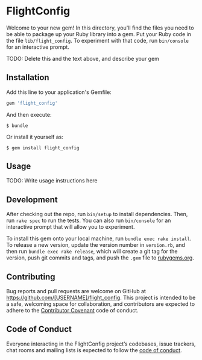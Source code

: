 # FlightConfig

Welcome to your new gem! In this directory, you'll find the files you need to be able to package up your Ruby library into a gem. Put your Ruby code in the file `lib/flight_config`. To experiment with that code, run `bin/console` for an interactive prompt.

TODO: Delete this and the text above, and describe your gem

## Installation

Add this line to your application's Gemfile:

```ruby
gem 'flight_config'
```

And then execute:

    $ bundle

Or install it yourself as:

    $ gem install flight_config

## Usage

TODO: Write usage instructions here

## Development

After checking out the repo, run `bin/setup` to install dependencies. Then, run `rake spec` to run the tests. You can also run `bin/console` for an interactive prompt that will allow you to experiment.

To install this gem onto your local machine, run `bundle exec rake install`. To release a new version, update the version number in `version.rb`, and then run `bundle exec rake release`, which will create a git tag for the version, push git commits and tags, and push the `.gem` file to [rubygems.org](https://rubygems.org).

## Contributing

Bug reports and pull requests are welcome on GitHub at https://github.com/[USERNAME]/flight_config. This project is intended to be a safe, welcoming space for collaboration, and contributors are expected to adhere to the [Contributor Covenant](http://contributor-covenant.org) code of conduct.

## Code of Conduct

Everyone interacting in the FlightConfig project’s codebases, issue trackers, chat rooms and mailing lists is expected to follow the [code of conduct](https://github.com/[USERNAME]/flight_config/blob/master/CODE_OF_CONDUCT.md).
